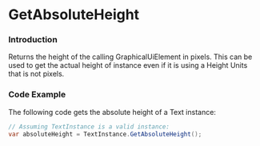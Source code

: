 # GetAbsoluteHeight

### Introduction

Returns the height of the calling GraphicalUiElement in pixels. This can be used to get the actual height of instance even if it is using a Height Units that is not pixels.

### Code Example

The following code gets the absolute height of a Text instance:

```csharp
// Assuming TextInstance is a valid instance:
var absoluteHeight = TextInstance.GetAbsoluteHeight();
```
